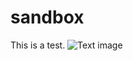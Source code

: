 # sandbox
This is a test.
![Text image](https://github.com/alderg/sandbox/raw/master/test.png "Created with draw.io")
